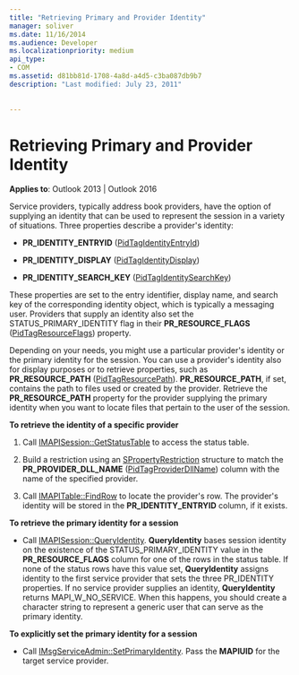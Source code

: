 ```yaml
---
title: "Retrieving Primary and Provider Identity"
manager: soliver
ms.date: 11/16/2014
ms.audience: Developer
ms.localizationpriority: medium
api_type:
- COM
ms.assetid: d81bb81d-1708-4a8d-a4d5-c3ba087db9b7
description: "Last modified: July 23, 2011"
 
 
---
```


# Retrieving Primary and Provider Identity

  
  
**Applies to**: Outlook 2013 | Outlook 2016 
  
Service providers, typically address book providers, have the option of supplying an identity that can be used to represent the session in a variety of situations. Three properties describe a provider's identity:
  
- **PR_IDENTITY_ENTRYID** ([PidTagIdentityEntryId](pidtagidentityentryid-canonical-property.md)) 
    
- **PR_IDENTITY_DISPLAY** ([PidTagIdentityDisplay](pidtagidentitydisplay-canonical-property.md)) 
    
- **PR_IDENTITY_SEARCH_KEY** ([PidTagIdentitySearchKey](pidtagidentitysearchkey-canonical-property.md)) 
    
These properties are set to the entry identifier, display name, and search key of the corresponding identity object, which is typically a messaging user. Providers that supply an identity also set the STATUS_PRIMARY_IDENTITY flag in their **PR_RESOURCE_FLAGS** ([PidTagResourceFlags](pidtagresourceflags-canonical-property.md)) property.
  
Depending on your needs, you might use a particular provider's identity or the primary identity for the session. You can use a provider's identity also for display purposes or to retrieve properties, such as **PR_RESOURCE_PATH** ([PidTagResourcePath](pidtagresourcepath-canonical-property.md)). **PR_RESOURCE_PATH**, if set, contains the path to files used or created by the provider. Retrieve the **PR_RESOURCE_PATH** property for the provider supplying the primary identity when you want to locate files that pertain to the user of the session. 
  
 **To retrieve the identity of a specific provider**
  
1. Call [IMAPISession::GetStatusTable](imapisession-getstatustable.md) to access the status table. 
    
2. Build a restriction using an [SPropertyRestriction](spropertyrestriction.md) structure to match the **PR_PROVIDER_DLL_NAME** ([PidTagProviderDllName](pidtagproviderdllname-canonical-property.md)) column with the name of the specified provider. 
    
3. Call [IMAPITable::FindRow](imapitable-findrow.md) to locate the provider's row. The provider's identity will be stored in the **PR_IDENTITY_ENTRYID** column, if it exists. 
    
 **To retrieve the primary identity for a session**
  
- Call [IMAPISession::QueryIdentity](imapisession-queryidentity.md). **QueryIdentity** bases session identity on the existence of the STATUS_PRIMARY_IDENTITY value in the **PR_RESOURCE_FLAGS** column for one of the rows in the status table. If none of the status rows have this value set, **QueryIdentity** assigns identity to the first service provider that sets the three PR_IDENTITY properties. If no service provider supplies an identity, **QueryIdentity** returns MAPI_W_NO_SERVICE. When this happens, you should create a character string to represent a generic user that can serve as the primary identity. 
    
 **To explicitly set the primary identity for a session**
  
- Call [IMsgServiceAdmin::SetPrimaryIdentity](imsgserviceadmin-setprimaryidentity.md). Pass the **MAPIUID** for the target service provider. 
    

